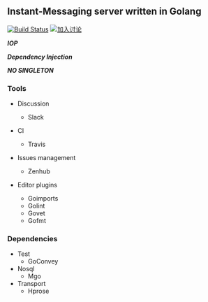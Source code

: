 ## Instant-Messaging server written in Golang

[![Build Status](https://travis-ci.org/ineedav/im-server.svg)](https://travis-ci.org/ineedav/im-server)
[![加入讨论](https://ineedav.herokuapp.com/badge.svg)](https://ineedav.herokuapp.com/)

***IOP***

***Dependency Injection***

***NO SINGLETON***


### Tools

* Discussion
	* Slack

* CI
	* Travis

* Issues management
	* Zenhub

* Editor plugins
	* Goimports
	* Golint
	* Govet
	* Gofmt

### Dependencies
	
* Test
	* GoConvey
* Nosql
	* Mgo
* Transport
	* Hprose
